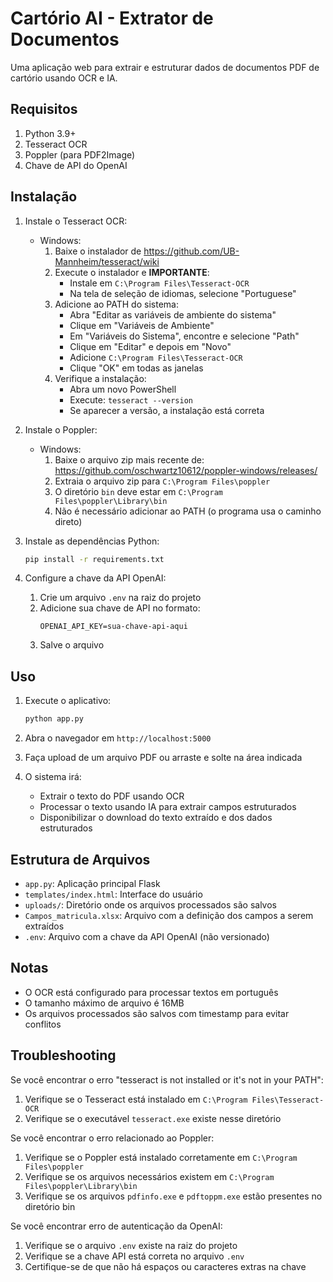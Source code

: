 # Cartório AI - Extrator de Documentos

Uma aplicação web para extrair e estruturar dados de documentos PDF de cartório usando OCR e IA.

## Requisitos

1. Python 3.9+
2. Tesseract OCR
3. Poppler (para PDF2Image)
4. Chave de API do OpenAI

## Instalação

1. Instale o Tesseract OCR:
   - Windows:
     1. Baixe o instalador de https://github.com/UB-Mannheim/tesseract/wiki
     2. Execute o instalador e **IMPORTANTE**: 
        - Instale em `C:\Program Files\Tesseract-OCR`
        - Na tela de seleção de idiomas, selecione "Portuguese"
     3. Adicione ao PATH do sistema:
        - Abra "Editar as variáveis de ambiente do sistema"
        - Clique em "Variáveis de Ambiente"
        - Em "Variáveis do Sistema", encontre e selecione "Path"
        - Clique em "Editar" e depois em "Novo"
        - Adicione `C:\Program Files\Tesseract-OCR`
        - Clique "OK" em todas as janelas
     4. Verifique a instalação:
        - Abra um novo PowerShell
        - Execute: `tesseract --version`
        - Se aparecer a versão, a instalação está correta

2. Instale o Poppler:
   - Windows:
     1. Baixe o arquivo zip mais recente de: https://github.com/oschwartz10612/poppler-windows/releases/
     2. Extraia o arquivo zip para `C:\Program Files\poppler`
     3. O diretório `bin` deve estar em `C:\Program Files\poppler\Library\bin`
     4. Não é necessário adicionar ao PATH (o programa usa o caminho direto)

3. Instale as dependências Python:
   ```bash
   pip install -r requirements.txt
   ```

4. Configure a chave da API OpenAI:
   1. Crie um arquivo `.env` na raiz do projeto
   2. Adicione sua chave de API no formato:
      ```
      OPENAI_API_KEY=sua-chave-api-aqui
      ```
   3. Salve o arquivo

## Uso

1. Execute o aplicativo:
   ```bash
   python app.py
   ```

2. Abra o navegador em `http://localhost:5000`

3. Faça upload de um arquivo PDF ou arraste e solte na área indicada

4. O sistema irá:
   - Extrair o texto do PDF usando OCR
   - Processar o texto usando IA para extrair campos estruturados
   - Disponibilizar o download do texto extraído e dos dados estruturados

## Estrutura de Arquivos

- `app.py`: Aplicação principal Flask
- `templates/index.html`: Interface do usuário
- `uploads/`: Diretório onde os arquivos processados são salvos
- `Campos_matricula.xlsx`: Arquivo com a definição dos campos a serem extraídos
- `.env`: Arquivo com a chave da API OpenAI (não versionado)

## Notas

- O OCR está configurado para processar textos em português
- O tamanho máximo de arquivo é 16MB
- Os arquivos processados são salvos com timestamp para evitar conflitos

## Troubleshooting

Se você encontrar o erro "tesseract is not installed or it's not in your PATH":
1. Verifique se o Tesseract está instalado em `C:\Program Files\Tesseract-OCR`
2. Verifique se o executável `tesseract.exe` existe nesse diretório

Se você encontrar o erro relacionado ao Poppler:
1. Verifique se o Poppler está instalado corretamente em `C:\Program Files\poppler`
2. Verifique se os arquivos necessários existem em `C:\Program Files\poppler\Library\bin`
3. Verifique se os arquivos `pdfinfo.exe` e `pdftoppm.exe` estão presentes no diretório bin

Se você encontrar erro de autenticação da OpenAI:
1. Verifique se o arquivo `.env` existe na raiz do projeto
2. Verifique se a chave API está correta no arquivo `.env`
3. Certifique-se de que não há espaços ou caracteres extras na chave